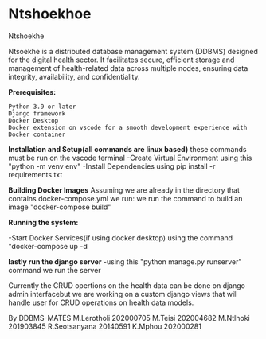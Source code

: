 # Ntshoekhoe
Ntshoekhe

Ntsoekhe is a distributed database management system (DDBMS) designed for the digital health sector. It facilitates secure, efficient storage and management of health-related data across multiple nodes, ensuring data integrity, availability, and confidentiality.

**Prerequisites:**

    Python 3.9 or later
    Django framework
    Docker Desktop 
    Docker extension on vscode for a smooth development experience with Docker container
    
**Installation and Setup(all commands are linux based)**
      these commands must be run on the vscode terminal
-Create Virtual Environment using this "python -m venv env" 
-Install Dependencies using pip install -r requirements.txt

**Building Docker Images**
Assuming we are already in the directory that contains docker-compose.yml we run:
  we run the command to build an image "docker-compose build"

**Running the system:**

-Start Docker Services(if using docker desktop) using the command "docker-compose up -d


**lastly run the django server**
-using this "python manage.py runserver" command we run the server

Currently the CRUD opertions on the health data can be done on django admin interfacebut we are working on a custom django views that will handle user for CRUD operations on health data models. 


By DDBMS-MATES
M.Lerotholi 202000705
M.Teisi 202004682
M.Ntlhoki 201903845
R.Seotsanyana 20140591
K.Mphou 202000281









